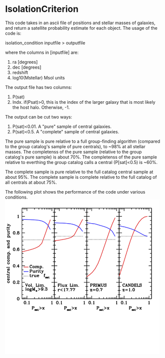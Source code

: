# IsolationCriterion

This code takes in an ascii file of positions and stellar masses of galaxies, and return a satellite probability estimate for each object. The usage of the code is:

isolation_condition inputfile > outputfile

where the columns in [inputfile] are:
 1) ra [degrees]
 2) dec [degrees]
 3) redshift
 4) log10(Mstellar) Msol units
 
The output file has two columns:
 1) P(sat)
 2) Indx. if(Psat)>0, this is the index of the larger galaxy that is most likely the host halo. Otherwise, -1.
 
The output can be cut two ways:
 1) P(sat)<0.01. A "pure" sample of central galaxies.
 2) P(sat)<0.5. A "complete" sample of central galaxies.
 
The pure sample is pure relative to a full group-finding algorithm (compared to the group catalog's sample of pure centrals), to ~98% at all stellar masses. The completenss of the pure sample (relative to the group catalog's pure sample) is about 70%. The completenss of the pure sample relative to everthing the group catalog calls a central (P[sat]<0.5) is ~60%.

The complete sample is pure relative to the full catalog central sample at about 95%. The complete sample is complete relative to the full catalog of all centrals at about 75%. 

The following plot shows the performance of the code under various conditions.
<img src="plots/isolation_performance.png" width="500"/>
